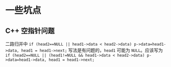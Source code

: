 # 一些坑点

## C++ 空指针问题

二路归并中 `if (head2==NULL || head1->data < head2->data) p->data=head1->data, head1 = head1->next;` 写法是有问题的，`head1` 可能为 `NULL`。应该写为  `if (head2==NULL || (head1!=NULL && head1->data < head2->data) p->data=head1->data, head1 = head1->next;` 



